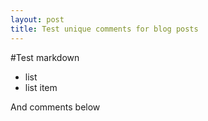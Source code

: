 ```yaml
---
layout: post
title: Test unique comments for blog posts 
---
```


#Test markdown
* list
* list item

And comments below
